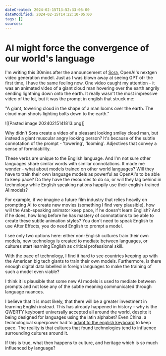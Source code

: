 ```yaml
---
dateCreated: 2024-02-15T13:52:33-05:00
dateModified: 2024-02-15T14:22:10-05:00
tags: []
sources: 
---
```


#  AI might force the convergence of our world's language

I'm writing this 30mins after the announcement of [Sora](https://openai.com/sora), OpenAI's nextgen video generation model. Just as I was blown away at seeing GPT ofr the first time, I have the same feeling now. One video caught my attention - it was an animated video of a giant cloud man hovering over the earth angrily sending lightning down onto the earth. It really wasn't the most impressive video of the lot, but it was the prompt in english that struck me: 

"A giant, towering cloud in the shape of a man looms over the earth. The cloud man shoots lighting bolts down to the earth."

![[Pasted image 20240215141813.png]]

Why didn't Sora create a video of a pleasant looking smiley cloud man, but instead a giant muscular angry looking person? It's because of the subtle connotation of the prompt - 'towering', 'looming'. Adjectives that convey a sense of formidability.

These verbs are unique to the English language. And I'm not sure other languages share similar words with similar connotations. It made me wonder - what about models trained on other world languages? Will they have to train their own language models as powerful as OpenAI's to be able to keep pace? Do they have the resources to do so, or will they lag behind in technology while English speaking nations happily use their english-trained AI models?

For example, if we imagine a future film industry that relies heavily on prompting AI to create new movies (something I find very plausible), how will the Arab-speaking animator keep pace, if he doesn't learn English? And if he does, how long before he has mastery of connotations to be able to create these subtle animation styles? You don't need to speak English to use After Effects, you do need English to prompt a model.

I see only two options here: either non-English cultures train their own models, new technology is created to mediate between languages, or cultures start learning English as critical professional skill.

With the pace of technology, I find it hard to see countries keeping up with the American big tech giants to train their own models. Furthermore, is there enough digital data labelled in foreign languages to make the training of such a model even viable?

I think it is plausible that some new AI models is used to mediate between prompts and not lose any of the subtle meaning communicated through language nuances.

I believe that it is most likely, that there will be a greater investment in learning English instead. This has already happened in history - why is the QWERTY keyboard universally accepted all around the world, despite it being designed for languages using the latin alphabet? Even China. a technological superpower had to [adapt to the english keyboard](https://radiolab.org/podcast/wubi-effect) to keep pace. The reality is that cultures that found technologies tend to influence surrounding cultures around it.

If this is true, what then happens to culture, and heritage which is so much influenced by language?


